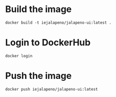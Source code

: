 # Build the image
```
docker build -t iejalapeno/jalapeno-ui:latest .
```

# Login to DockerHub
```
docker login
```

# Push the image
```
docker push iejalapeno/jalapeno-ui:latest
```